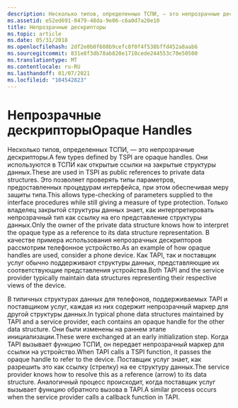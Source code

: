 ```yaml
---
description: Несколько типов, определенных ТСПИ, — это непрозрачные дескрипторы.
ms.assetid: e52ed691-0479-48da-9e06-c6a0d7a20e10
title: Непрозрачные дескрипторы
ms.topic: article
ms.date: 05/31/2018
ms.openlocfilehash: 2df2e0b0f608b9cefc8f0f4f538bffd452a8aab6
ms.sourcegitcommit: 831e8f3db78ab820e1710cede244553c70e50500
ms.translationtype: MT
ms.contentlocale: ru-RU
ms.lasthandoff: 01/07/2021
ms.locfileid: "104542823"
---
```

# <a name="opaque-handles"></a><span data-ttu-id="b6b0a-103">Непрозрачные дескрипторы</span><span class="sxs-lookup"><span data-stu-id="b6b0a-103">Opaque Handles</span></span>

<span data-ttu-id="b6b0a-104">Несколько типов, определенных ТСПИ, — это непрозрачные дескрипторы.</span><span class="sxs-lookup"><span data-stu-id="b6b0a-104">A few types defined by TSPI are opaque handles.</span></span> <span data-ttu-id="b6b0a-105">Они используются в ТСПИ как открытые ссылки на закрытые структуры данных.</span><span class="sxs-lookup"><span data-stu-id="b6b0a-105">These are used in TSPI as public references to private data structures.</span></span> <span data-ttu-id="b6b0a-106">Это позволяет проверять типы параметров, предоставленных процедурам интерфейса, при этом обеспечивая меру защиты типа.</span><span class="sxs-lookup"><span data-stu-id="b6b0a-106">This allows type-checking of parameters supplied to the interface procedures while still giving a measure of type protection.</span></span> <span data-ttu-id="b6b0a-107">Только владелец закрытой структуры данных знает, как интерпретировать непрозрачный тип как ссылку на его представление структуры данных.</span><span class="sxs-lookup"><span data-stu-id="b6b0a-107">Only the owner of the private data structure knows how to interpret the opaque type as a reference to its data structure representation.</span></span> <span data-ttu-id="b6b0a-108">В качестве примера использования непрозрачных дескрипторов рассмотрим телефонное устройство.</span><span class="sxs-lookup"><span data-stu-id="b6b0a-108">As an example of how opaque handles are used, consider a phone device.</span></span> <span data-ttu-id="b6b0a-109">Как TAPI, так и поставщик услуг обычно поддерживают структуры данных, представляющие их соответствующие представления устройства.</span><span class="sxs-lookup"><span data-stu-id="b6b0a-109">Both TAPI and the service provider typically maintain data structures representing their respective views of the device.</span></span>

<span data-ttu-id="b6b0a-110">В типичных структурах данных для телефонов, поддерживаемых TAPI и поставщиком услуг, каждая из них содержит непрозрачный маркер для другой структуры данных.</span><span class="sxs-lookup"><span data-stu-id="b6b0a-110">In typical phone data structures maintained by TAPI and a service provider, each contains an opaque handle for the other data structure.</span></span> <span data-ttu-id="b6b0a-111">Они были изменены на раннем этапе инициализации.</span><span class="sxs-lookup"><span data-stu-id="b6b0a-111">These were exchanged at an early initialization step.</span></span> <span data-ttu-id="b6b0a-112">Когда TAPI вызывает функцию ТСПИ, он передает непрозрачный маркер для ссылки на устройство.</span><span class="sxs-lookup"><span data-stu-id="b6b0a-112">When TAPI calls a TSPI function, it passes the opaque handle to refer to the device.</span></span> <span data-ttu-id="b6b0a-113">Поставщик услуг знает, как разрешить это как ссылку (стрелку) на ее структуру данных.</span><span class="sxs-lookup"><span data-stu-id="b6b0a-113">The service provider knows how to resolve this as a reference (arrow) to its data structure.</span></span> <span data-ttu-id="b6b0a-114">Аналогичный процесс происходит, когда поставщик услуг вызывает функцию обратного вызова в TAPI.</span><span class="sxs-lookup"><span data-stu-id="b6b0a-114">A similar process occurs when the service provider calls a callback function in TAPI.</span></span>

 

 



